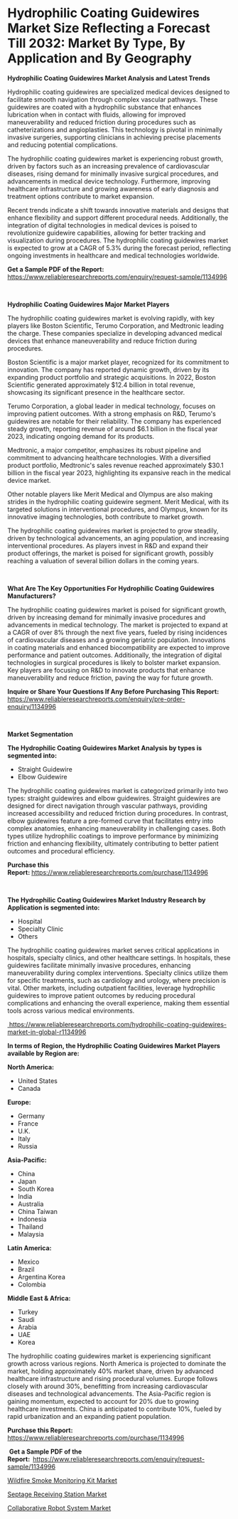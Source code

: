 <p><h1>Hydrophilic Coating Guidewires Market Size Reflecting a Forecast Till 2032: Market By Type, By Application and By Geography</h1></p><p><strong>Hydrophilic Coating Guidewires Market Analysis and Latest Trends</strong></p>
<p><p>Hydrophilic coating guidewires are specialized medical devices designed to facilitate smooth navigation through complex vascular pathways. These guidewires are coated with a hydrophilic substance that enhances lubrication when in contact with fluids, allowing for improved maneuverability and reduced friction during procedures such as catheterizations and angioplasties. This technology is pivotal in minimally invasive surgeries, supporting clinicians in achieving precise placements and reducing potential complications.</p><p>The hydrophilic coating guidewires market is experiencing robust growth, driven by factors such as an increasing prevalence of cardiovascular diseases, rising demand for minimally invasive surgical procedures, and advancements in medical device technology. Furthermore, improving healthcare infrastructure and growing awareness of early diagnosis and treatment options contribute to market expansion.</p><p>Recent trends indicate a shift towards innovative materials and designs that enhance flexibility and support different procedural needs. Additionally, the integration of digital technologies in medical devices is poised to revolutionize guidewire capabilities, allowing for better tracking and visualization during procedures. The hydrophilic coating guidewires market is expected to grow at a CAGR of 5.3% during the forecast period, reflecting ongoing investments in healthcare and medical technologies worldwide.</p></p>
<p><strong>Get a Sample PDF of the Report:&nbsp;</strong> <a href="https://www.reliableresearchreports.com/enquiry/request-sample/1134996?utm_campaign=3002&utm_medium=2&utm_source=Github&utm_content=ia&utm_term=25032025&utm_id=hydrophilic-coating-guidewires">https://www.reliableresearchreports.com/enquiry/request-sample/1134996</a></p>
<p>&nbsp;</p>
<p><strong>Hydrophilic Coating Guidewires Major Market Players</strong></p>
<p><p>The hydrophilic coating guidewires market is evolving rapidly, with key players like Boston Scientific, Terumo Corporation, and Medtronic leading the charge. These companies specialize in developing advanced medical devices that enhance maneuverability and reduce friction during procedures.</p><p>Boston Scientific is a major market player, recognized for its commitment to innovation. The company has reported dynamic growth, driven by its expanding product portfolio and strategic acquisitions. In 2022, Boston Scientific generated approximately $12.4 billion in total revenue, showcasing its significant presence in the healthcare sector.</p><p>Terumo Corporation, a global leader in medical technology, focuses on improving patient outcomes. With a strong emphasis on R&D, Terumo's guidewires are notable for their reliability. The company has experienced steady growth, reporting revenue of around $6.1 billion in the fiscal year 2023, indicating ongoing demand for its products.</p><p>Medtronic, a major competitor, emphasizes its robust pipeline and commitment to advancing healthcare technologies. With a diversified product portfolio, Medtronic's sales revenue reached approximately $30.1 billion in the fiscal year 2023, highlighting its expansive reach in the medical device market.</p><p>Other notable players like Merit Medical and Olympus are also making strides in the hydrophilic coating guidewire segment. Merit Medical, with its targeted solutions in interventional procedures, and Olympus, known for its innovative imaging technologies, both contribute to market growth.</p><p>The hydrophilic coating guidewires market is projected to grow steadily, driven by technological advancements, an aging population, and increasing interventional procedures. As players invest in R&D and expand their product offerings, the market is poised for significant growth, possibly reaching a valuation of several billion dollars in the coming years.</p></p>
<p>&nbsp;</p>
<p><strong>What Are The Key Opportunities For Hydrophilic Coating Guidewires Manufacturers?</strong></p>
<p><p>The hydrophilic coating guidewires market is poised for significant growth, driven by increasing demand for minimally invasive procedures and advancements in medical technology. The market is projected to expand at a CAGR of over 8% through the next five years, fueled by rising incidences of cardiovascular diseases and a growing geriatric population. Innovations in coating materials and enhanced biocompatibility are expected to improve performance and patient outcomes. Additionally, the integration of digital technologies in surgical procedures is likely to bolster market expansion. Key players are focusing on R&D to innovate products that enhance maneuverability and reduce friction, paving the way for future growth.</p></p>
<p><strong>Inquire or Share Your Questions If Any Before Purchasing This Report:</strong> <a href="https://www.reliableresearchreports.com/enquiry/pre-order-enquiry/1134996?utm_campaign=3002&utm_medium=2&utm_source=Github&utm_content=ia&utm_term=25032025&utm_id=hydrophilic-coating-guidewires">https://www.reliableresearchreports.com/enquiry/pre-order-enquiry/1134996</a></p>
<p>&nbsp;</p>
<p><strong>Market Segmentation</strong></p>
<p><strong>The Hydrophilic Coating Guidewires Market Analysis by types is segmented into:</strong></p>
<p><ul><li>Straight Guidewire</li><li>Elbow Guidewire</li></ul></p>
<p><p>The hydrophilic coating guidewires market is categorized primarily into two types: straight guidewires and elbow guidewires. Straight guidewires are designed for direct navigation through vascular pathways, providing increased accessibility and reduced friction during procedures. In contrast, elbow guidewires feature a pre-formed curve that facilitates entry into complex anatomies, enhancing maneuverability in challenging cases. Both types utilize hydrophilic coatings to improve performance by minimizing friction and enhancing flexibility, ultimately contributing to better patient outcomes and procedural efficiency.</p></p>
<p><strong>Purchase this Report:&nbsp;</strong><a href="https://www.reliableresearchreports.com/purchase/1134996?utm_campaign=3002&utm_medium=2&utm_source=Github&utm_content=ia&utm_term=25032025&utm_id=hydrophilic-coating-guidewires">https://www.reliableresearchreports.com/purchase/1134996</a></p>
<p>&nbsp;</p>
<p><strong>The Hydrophilic Coating Guidewires Market Industry Research by Application is segmented into:</strong></p>
<p><ul><li>Hospital</li><li>Specialty Clinic</li><li>Others</li></ul></p>
<p><p>The hydrophilic coating guidewires market serves critical applications in hospitals, specialty clinics, and other healthcare settings. In hospitals, these guidewires facilitate minimally invasive procedures, enhancing maneuverability during complex interventions. Specialty clinics utilize them for specific treatments, such as cardiology and urology, where precision is vital. Other markets, including outpatient facilities, leverage hydrophilic guidewires to improve patient outcomes by reducing procedural complications and enhancing the overall experience, making them essential tools across various medical environments.</p></p>
<p><a href="https://www.reliableresearchreports.com/hydrophilic-coating-guidewires-market-in-global-r1134996?utm_campaign=3002&utm_medium=2&utm_source=Github&utm_content=ia&utm_term=25032025&utm_id=hydrophilic-coating-guidewires">&nbsp;https://www.reliableresearchreports.com/hydrophilic-coating-guidewires-market-in-global-r1134996</a></p>
<p><strong>In terms of Region, the Hydrophilic Coating Guidewires Market Players available by Region are:</strong></p>
<p>
    <p> <strong> North America: </strong>
        <ul>
            <li>United States</li>
            <li>Canada</li>
        </ul>
        </p> 
    <p> <strong> Europe: </strong>
        <ul>
            <li>Germany</li>
            <li>France</li>
            <li>U.K.</li>
            <li>Italy</li>
            <li>Russia</li>
        </ul>
        </p> 
    <p> <strong> Asia-Pacific: </strong>
        <ul>
            <li>China</li>
            <li>Japan</li>
            <li>South Korea</li>
            <li>India</li>
            <li>Australia</li>
            <li>China Taiwan</li>
            <li>Indonesia</li>
            <li>Thailand</li>
            <li>Malaysia</li>
        </ul>
        </p> 
    <p> <strong> Latin America: </strong>
        <ul>
            <li>Mexico</li>
            <li>Brazil</li>
            <li>Argentina Korea</li>
            <li>Colombia</li>
        </ul>
        </p> 
    <p> <strong> Middle East & Africa: </strong>
        <ul>
            <li>Turkey</li>
            <li>Saudi</li>
            <li>Arabia</li>
            <li>UAE</li>
            <li>Korea</li>
        </ul>
    </p>
    </p>
<p><p>The hydrophilic coating guidewires market is experiencing significant growth across various regions. North America is projected to dominate the market, holding approximately 40% market share, driven by advanced healthcare infrastructure and rising procedural volumes. Europe follows closely with around 30%, benefitting from increasing cardiovascular diseases and technological advancements. The Asia-Pacific region is gaining momentum, expected to account for 20% due to growing healthcare investments. China is anticipated to contribute 10%, fueled by rapid urbanization and an expanding patient population.</p></p>
<p><strong>Purchase this Report: </strong><a href="https://www.reliableresearchreports.com/purchase/1134996?utm_campaign=3002&utm_medium=2&utm_source=Github&utm_content=ia&utm_term=25032025&utm_id=hydrophilic-coating-guidewires">https://www.reliableresearchreports.com/purchase/1134996</a></p>
<p>&nbsp;<strong>Get a Sample PDF of the Report:&nbsp;&nbsp;</strong><a href="https://www.reliableresearchreports.com/enquiry/request-sample/1134996?utm_campaign=3002&utm_medium=2&utm_source=Github&utm_content=ia&utm_term=25032025&utm_id=hydrophilic-coating-guidewires">https://www.reliableresearchreports.com/enquiry/request-sample/1134996</a></p>
<p><strong></strong></p>
<p><p><a href="https://github.com/carylgrinko/Market-Research-Report-List-1/blob/main/wildfire-smoke-monitoring-kit-market.md?utm_campaign=3002&utm_medium=2&utm_source=Github&utm_content=ia&utm_term=25032025&utm_id=hydrophilic-coating-guidewires">Wildfire Smoke Monitoring Kit Market</a></p><p><a href="https://www.linkedin.com/pulse/competitive-landscape-analysis-innovations-theseptage-r3eve?utm_campaign=3002&utm_medium=2&utm_source=Github&utm_content=ia&utm_term=25032025&utm_id=hydrophilic-coating-guidewires">Septage Receiving Station Market</a></p><p><a href="https://www.linkedin.com/pulse/in-depth-collaborative-robot-system-market-analysis-trends-9mzre?utm_campaign=3002&utm_medium=2&utm_source=Github&utm_content=ia&utm_term=25032025&utm_id=hydrophilic-coating-guidewires">Collaborative Robot System Market</a></p></p>